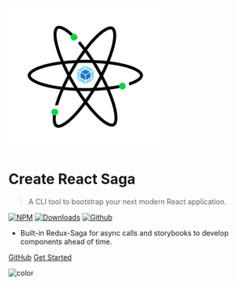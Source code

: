 ![Create React Saga](./assets/wrs.png)

# **Create React Saga**

> A CLI tool to bootstrap your next modern React application.

[![NPM](https://img.shields.io/npm/v/create-react-saga.svg?color=%2342b983)](https://www.npmjs.com/package/create-react-saga)
[![Downloads](https://img.shields.io/npm/dt/create-react-saga?color=%2342b983)](https://www.npmjs.com/package/create-react-saga)
[![Github](https://img.shields.io/github/stars/sprakash57/create-react-saga?style=social)](https://github.com/sprakash57/create-react-saga)

- Built-in Redux-Saga for async calls and storybooks to develop components ahead of time.

[GitHub](https://github.com/sprakash57/create-react-saga/)
[Get Started](#what-is-create-react-saga)

![color](#edfff7)